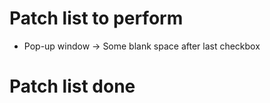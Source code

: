 # Patch list to perform

- Pop-up window -> Some blank space after last checkbox

# Patch list done
